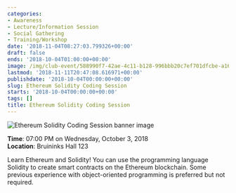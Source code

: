 ```yaml
---
categories:
- Awareness
- Lecture/Information Session
- Social Gathering
- Training/Workshop
date: '2018-11-04T08:27:03.799326+00:00'
draft: false
ends: '2018-10-04T01:00:00+00:00'
image: /img/club-event/588990f7-42ae-4c11-b128-996bbb20c7ef701dfcbe-a16f-406d-b4bb-6affa754fcaa.png
lastmod: '2018-11-11T20:47:08.616971+00:00'
publishdate: '2018-10-04T00:00:00+00:00'
slug: Ethereum Solidity Coding Session
starts: '2018-10-04T00:00:00+00:00'
tags: []
title: Ethereum Solidity Coding Session
---
```


<img src="/img/club-event/588990f7-42ae-4c11-b128-996bbb20c7ef701dfcbe-a16f-406d-b4bb-6affa754fcaa.png" alt="Ethereum Solidity Coding Session banner image" /><br>
    <p class="eventInfo">
        <strong>Time</strong>: 07:00 PM on Wednesday, October  3, 2018<br>
        <strong>Location</strong>: Bruininks Hall 123
    </p>
    <p>Learn Ethereum and Solidity! You can use the programming language Solidity to create smart contracts on the Ethereum blockchain. Some previous experience with object-oriented programming is preferred but not required.</p>
